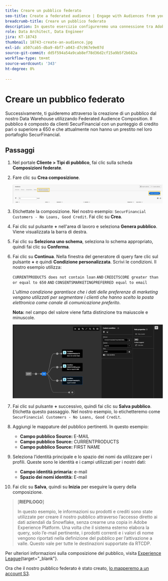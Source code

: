 ```yaml
---
title: Creare un pubblico federato
seo-title: Create a federated audience | Engage with Audiences from your Data Warehouse using Federated Audience Composition
breadcrumb-title: Creare un pubblico federato
description: In questo esercizio configureremo una connessione tra Adobe Experience Platform e il tuo Data Warehouse aziendale per abilitare Federated Audience Composition.
role: Data Architect, Data Engineer
jira: KT-18743
thumbnail: 18743-create-an-audience.jpg
exl-id: a507cab5-dba9-4bf7-a043-d7c967e9e07d
source-git-commit: dd5f594a54a9cab8ef78d36d2cf15a9b5f2b682a
workflow-type: tm+mt
source-wordcount: '343'
ht-degree: 0%

---
```


# Creare un pubblico federato

Successivamente, ti guideremo attraverso la creazione di un pubblico dal nostro Data Warehouse utilizzando Federated Audience Composition. Il pubblico è composto da clienti SecurFinancial con un punteggio di credito pari o superiore a 650 e che attualmente non hanno un prestito nel loro portafoglio SecurFinancial.

## Passaggi

1. Nel portale **Cliente > Tipi di pubblico**, fai clic sulla scheda **Composizioni federate**.
2. Fare clic su **Crea composizione**.

   ![create-composition](assets/create-composition.png)

3. Etichettate la composizione. Nel nostro esempio: `SecurFinancial Customers - No Loans, Good Credit`. Fai clic su **Crea**.

4. Fai clic sul pulsante **+** nell&#39;area di lavoro e seleziona **Genera pubblico**. Viene visualizzata la barra di destra.

5. Fai clic su **Seleziona uno schema**, seleziona lo schema appropriato, quindi fai clic su **Conferma**.

6. Fai clic su **Continua**. Nella finestra del generatore di query fare clic sul pulsante **+** e quindi **Condizione personalizzata**. Scrivi le condizioni. Il nostro esempio utilizza:

   `CURRENTPRODUCTS does not contain loan`
   `AND`
   `CREDITSCORE greater than or equal to 650`
   `AND`
   `CONSENTSMARKETINGPREFERRED equal to email`

   *L&#39;ultima condizione garantisce che i dati delle preferenze di marketing vengano utilizzati per segmentare i clienti che hanno scelto la posta elettronica come canale di comunicazione preferito*.

   **Nota:** nel campo del valore viene fatta distinzione tra maiuscole e minuscole.

   ![generatore di query](assets/query-builder.png)

7. Fai clic sul pulsante **+** successivo, quindi fai clic su **Salva pubblico**. Etichetta questo passaggio. Nel nostro esempio, lo etichetteremo come `SecurFinancial Customers - No Loans, Good Credit`.

8. Aggiungi le mappature del pubblico pertinenti. In questo esempio:

   - **Campo pubblico Source:** E-MAIL
   - **Campo pubblico Source:** CURRENTPRODUCTS
   - **Campo pubblico Source:** FIRST NAME

9. Seleziona l’identità principale e lo spazio dei nomi da utilizzare per i profili. Queste sono le identità e i campi utilizzati per i nostri dati:

   - **Campo identità primaria:** e-mail
   - **Spazio dei nomi identità:** E-mail

10. Fai clic su **Salva**, quindi su **Inizia** per eseguire la query della composizione.

>[**RIEPILOGO**]
>
> In questo esempio, le informazioni su prodotti e crediti sono state utilizzate per creare il nostro pubblico attraverso l’accesso diretto ai dati aziendali da Snowflake, senza crearne una copia in Adobe Experience Platform. Una volta che il sistema esterno elabora la query, solo l’e-mail pertinente, i prodotti correnti e i valori di nome vengono riportati nella definizione del pubblico per l’attivazione a valle. Questo vale per tutte le destinazioni supportate da RTCDP.

Per ulteriori informazioni sulla composizione del pubblico, visita [Experience League](https://experienceleague.adobe.com/en/docs/federated-audience-composition/using/compositions/create-composition/create-composition){target="_blank"}.

Ora che il nostro pubblico federato è stato creato, [lo mapperemo a un account S3](map-federated-audience-to-s3.md).
